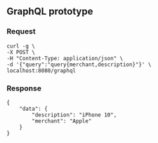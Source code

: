 ## GraphQL prototype

### Request
```
curl -g \
-X POST \
-H "Content-Type: application/json" \
-d '{"query":"query{merchant,description}"}' \
localhost:8080/graphql
```

### Response
```
{
	"data": {
		"description": "iPhone 10",
		"merchant": "Apple"
	}
}
```